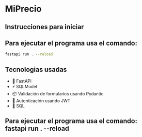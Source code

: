 # MiPrecio

## Instrucciones para iniciar
## Para ejecutar el programa usa el comando: 

```bash
fastapi run . --reload
```

## Tecnologias usadas

- 🚀 FastAPI
- ⚡️ SQLModel
- 📦 Validación de formularios usando Pydantic
- 🔄 Autenticación usando JWT
- 📖 SQL

## Para ejecutar el programa usa el comando: fastapi run . --reload
